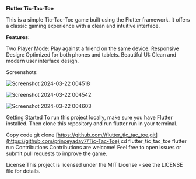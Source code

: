 **Flutter Tic-Tac-Toe**

This is a simple Tic-Tac-Toe game built using the Flutter framework.
It offers a classic gaming experience with a clean and intuitive interface.

**Features:**

Two Player Mode: Play against a friend on the same device.
Responsive Design: Optimized for both phones and tablets.
Beautiful UI: Clean and modern user interface design.

Screenshots:


![Screenshot 2024-03-22 004518](https://github.com/princeyadav7/Tic-Tac-Toe/assets/133991180/55facbf0-08b9-406d-9c52-1380753eef0d)

![Screenshot 2024-03-22 004542](https://github.com/princeyadav7/Tic-Tac-Toe/assets/133991180/08b20977-2edf-4568-bea5-9860bf8c3806)

![Screenshot 2024-03-22 004603](https://github.com/princeyadav7/Tic-Tac-Toe/assets/133991180/77dfa261-62b7-433e-b173-c6058a2804f2)


Getting Started
To run this project locally, make sure you have Flutter installed. Then clone this repository and run flutter run in your terminal.

Copy code
git clone [https://github.com//flutter_tic_tac_toe.git](https://github.com/princeyadav7/Tic-Tac-Toe)
cd flutter_tic_tac_toe
flutter run
Contributions
Contributions are welcome! Feel free to open issues or submit pull requests to improve the game.

License
This project is licensed under the MIT License - see the LICENSE file for details.
